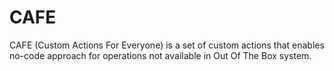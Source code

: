 # CAFE
CAFE (Custom Actions For Everyone)  is a set of custom actions that enables no-code approach for operations not available in Out Of The Box system.
